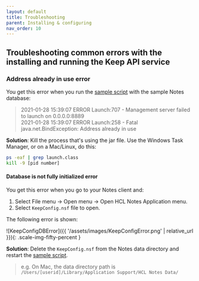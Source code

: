 ```yaml
---
layout: default
title: Troubleshooting
parent: Installing & configuring
nav_order: 10
---
```


## Troubleshooting common errors with the installing and running the Keep API service

### Address already in use error

You get this error when you run the [sample script](../../references/downloads) with the sample Notes database:

> 2021-01-28 15:39:07 ERROR Launch:707 - Management server failed to launch on 0.0.0.0:8889  
> 2021-01-28 15:39:07 ERROR Launch:258 - Fatal  
> java.net.BindException: Address already in use

**Solution**: Kill the process that's using the jar file. Use the Windows Task Manager, or on a Mac/Linux, do this:

```bash
ps -eaf | grep launch.class
kill -9 [pid number]
```

#### Database is not fully initialized error

You get this error when you go to your Notes client and:

1. Select File menu -> Open menu -> Open HCL Notes Application menu.
2. Select `KeepConfig.nsf` file to open.

The following error is shown:

![KeepConfigDBError]({{ '/assets/images/KeepConfigError.png' | relative_url }}){: .scale-img-fifty-percent }

**Solution**: Delete the `KeepConfig.nsf` from the Notes data directory and restart the [sample script](../../references/downloads). 

> e.g. On Mac, the data directory path is `/Users/[userid]/Library/Application Support/HCL Notes Data/`

